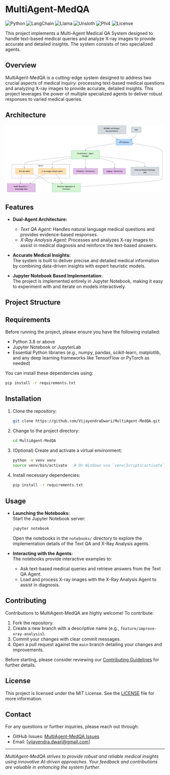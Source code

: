 # MultiAgent-MedQA
![Python](https://img.shields.io/badge/Python-3.8%2B-blue)
![LangChain](https://img.shields.io/badge/LangChain-latest-green)
![Llama](https://img.shields.io/badge/Llama-3.1--8B-red)
![Unsloth](https://img.shields.io/badge/Unsloth-latest-blueviolet)
![Phi4](https://img.shields.io/badge/Phi4-latest-orange)
![License](https://img.shields.io/badge/license-MIT-green.svg)

This project implements a Multi-Agent Medical QA System designed to handle text-based medical queries and analyze X-ray images to provide accurate and detailed insights. The system consists of two specialized agents.

## Overview
MultiAgent-MedQA is a cutting-edge system designed to address two crucial aspects of medical inquiry: processing text-based medical questions and analyzing X-ray images to provide accurate, detailed insights. This project leverages the power of multiple specialized agents to deliver robust responses to varied medical queries.

## Architecture
![System Architecture](./diagram(3).png)

## Features
- **Dual-Agent Architecture:**  
  - *Text QA Agent:* Handles natural language medical questions and provides evidence-based responses.
  - *X-Ray Analysis Agent:* Processes and analyzes X-ray images to assist in medical diagnosis and reinforce the text-based answers.
  
- **Accurate Medical Insights:**  
  The system is built to deliver precise and detailed medical information by combining data-driven insights with expert heuristic models.

- **Jupyter Notebook Based Implementation:**  
  The project is implemented entirely in Jupyter Notebook, making it easy to experiment with and iterate on models interactively.

## Project Structure


## Requirements
Before running the project, please ensure you have the following installed:
- Python 3.8 or above
- Jupyter Notebook or JupyterLab
- Essential Python libraries (e.g., numpy, pandas, scikit-learn, matplotlib, and any deep learning frameworks like TensorFlow or PyTorch as needed)

You can install these dependencies using:
```bash
pip install -r requirements.txt
```

## Installation
1. Clone the repository:
   ```bash
   git clone https://github.com/VijayendraDwari/MultiAgent-MedQA.git
   ```
2. Change to the project directory:
   ```bash
   cd MultiAgent-MedQA
   ```
3. (Optional) Create and activate a virtual environment:
   ```bash
   python -m venv venv
   source venv/bin/activate   # On Windows use `venv\Scripts\activate`
   ```
4. Install necessary dependencies:
   ```bash
   pip install -r requirements.txt
   ```

## Usage
- **Launching the Notebooks:**  
  Start the Jupyter Notebook server:
  ```bash
  jupyter notebook
  ```
  Open the notebooks in the `notebooks/` directory to explore the implementation details of the Text QA and X-Ray Analysis agents.

- **Interacting with the Agents:**  
  The notebooks provide interactive examples to:
  - Ask text-based medical queries and retrieve answers from the Text QA Agent.
  - Load and process X-ray images with the X-Ray Analysis Agent to assist in diagnosis.

## Contributing
Contributions to MultiAgent-MedQA are highly welcome! To contribute:
1. Fork the repository.
2. Create a new branch with a descriptive name (e.g., `feature/improve-xray-analysis`).
3. Commit your changes with clear commit messages.
4. Open a pull request against the `main` branch detailing your changes and improvements.

Before starting, please consider reviewing our [Contributing Guidelines](CONTRIBUTING.md) for further details.

## License
This project is licensed under the MIT License. See the [LICENSE](LICENSE) file for more information.

## Contact
For any questions or further inquiries, please reach out through:
- GitHub Issues: [MultiAgent-MedQA Issues](https://github.com/VijayendraDwari/MultiAgent-MedQA/issues)
- Email: [vijayendra.dwari@gmail.com]

---
*MultiAgent-MedQA strives to provide robust and reliable medical insights using innovative AI-driven approaches. Your feedback and contributions are valuable in enhancing the system further.*
